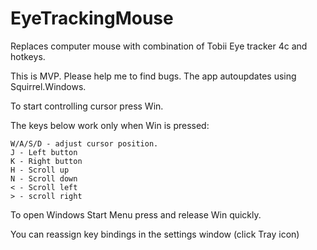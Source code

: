 # EyeTrackingMouse
Replaces computer mouse with combination of Tobii Eye tracker 4c and hotkeys. 

This is MVP. Please help me to find bugs.
The app autoupdates using Squirrel.Windows.

To start controlling cursor press Win. 

The keys below work only when Win is pressed:
```
W/A/S/D - adjust cursor position.
J - Left button
K - Right button
H - Scroll up
N - Scroll down
< - Scroll left
> - scroll right
```

To open Windows Start Menu press and release Win quickly. 

You can reassign key bindings in the settings window (click Tray icon)
